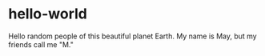 # hello-world

Hello random people of this beautiful planet Earth. My name is May, but my friends call me "M."
